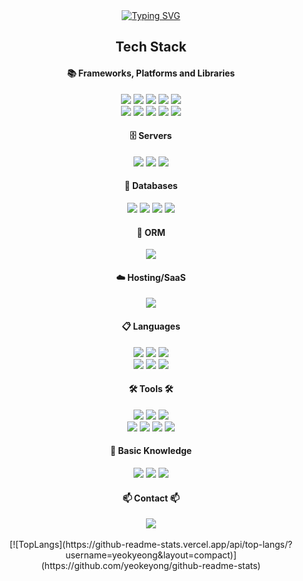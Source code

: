 <div align="center">
  <a href="https://git.io/typing-svg"><img
      src="https://readme-typing-svg.demolab.com?font=Fira+Code&weight=600&size=40&duration=3000&pause=1000&color=000000&multiline=true&width=435&height=70&lines=Hi%2C+I'm+Yeokyeong"
      alt="Typing SVG" /></a>
</div>

<h2 align="center">Tech Stack</h2>
<h4 align="center">📚 Frameworks, Platforms and Libraries</h4>
<div align="center">
  <img src="https://img.shields.io/badge/react-%2320232a.svg?style=for-the-badge&logo=react&logoColor=%2361DAFB&style=flat-square" />
  <img src="https://img.shields.io/badge/node.js-6DA55F?style=for-the-badge&logo=node.js&logoColor=white&style=flat-square" />
  <img src="https://img.shields.io/badge/vuejs-34495E.svg?style=for-the-badge&logo=vuedotjs&logoColor=%234FC08D&style=flat-square" />
  <img src="https://img.shields.io/badge/Vuetify-1867C0?style=for-the-badge&logo=vuetify&logoColor=AEDDFF&style=flat-square" />
  <img
    src="https://img.shields.io/badge/express.js-%23404d59.svg?style=for-the-badge&logo=express&logoColor=%2361DAFB&style=flat-square" />
  <br />
  <img src="https://img.shields.io/badge/Flutter-%2302569B.svg?style=for-the-badge&logo=Flutter&logoColor=white&style=flat-square" />
  <img src="https://img.shields.io/badge/-Storybook-FF4785?style=for-the-badge&logo=storybook&logoColor=white&style=flat-square" />
  <img src="https://img.shields.io/badge/Socket.io-black?style=for-the-badge&logo=socket.io&badgeColor=010101&style=flat-square" />
  <img src="https://img.shields.io/badge/jquery-%230769AD.svg?style=for-the-badge&logo=jquery&logoColor=white&style=flat-square" />
  <img src="https://img.shields.io/badge/bootstrap-%238511FA.svg?style=for-the-badge&logo=bootstrap&logoColor=white&style=flat-square" />
</div>

<h4 align="center">🗄️ Servers</h4>
<div align="center">
  <img src="https://img.shields.io/badge/jenkins-%232C5263.svg?style=for-the-badge&logo=jenkins&logoColor=white&style=flat-square" />
  <img src="https://img.shields.io/badge/nginx-%23009639.svg?style=for-the-badge&logo=nginx&logoColor=white&style=flat-square" />
  <img src="https://img.shields.io/badge/apache-%23D42029.svg?style=for-the-badge&logo=apache&logoColor=white&style=flat-square" />
</div>

<h4 align="center">💾 Databases</h4>
<div align="center">
  <img src="https://img.shields.io/badge/MongoDB-%234ea94b.svg?style=for-the-badge&logo=mongodb&logoColor=white&style=flat-square" />
  <img
    src="https://img.shields.io/badge/Amazon%20DynamoDB-4053D6?style=for-the-badge&logo=Amazon%20DynamoDB&logoColor=white&style=flat-square" />
  <img src="https://img.shields.io/badge/mysql-4479A1.svg?style=for-the-badge&logo=mysql&logoColor=white&style=flat-square" />
  <img src="https://img.shields.io/badge/redis-%23DD0031.svg?style=for-the-badge&logo=redis&logoColor=white&style=flat-square" />
</div>

<h4 align="center">🎋 ORM</h4>
<div align="center">
  <img src="https://img.shields.io/badge/Sequelize-52B0E7?style=for-the-badge&logo=Sequelize&logoColor=white&style=flat-square" />
</div>

<h4 align="center">☁️ Hosting/SaaS</h4>
<div align="center">
  <img src="https://img.shields.io/badge/AWS-%23FF9900.svg?style=for-the-badge&logo=amazon-aws&logoColor=white&style=flat-square" />
</div>

<h4 align="center">📋 Languages</h4>
<div align="center">
  <img src="https://img.shields.io/badge/javascript-F7DF1E.svg?style=for-the-badge&logo=javascript&logoColor=20232a&style=flat-square" />
  <img
    src="https://img.shields.io/badge/typescript-%23007ACC.svg?style=for-the-badge&logo=typescript&logoColor=white&style=flat-square" />
  <img src="https://img.shields.io/badge/html5-E34F26.svg?style=for-the-badge&logo=html5&logoColor=white&style=flat-square" />
  <br />
  <img src="https://img.shields.io/badge/css3-%231572B6.svg?style=for-the-badge&logo=css3&logoColor=white&style=flat-square" />
  <img src="https://img.shields.io/badge/SASS-hotpink.svg?style=for-the-badge&logo=SASS&logoColor=white&style=flat-square" />
  <img src="https://img.shields.io/badge/php-%23777BB4.svg?style=for-the-badge&logo=php&logoColor=white&style=flat-square" />
</div>

<h4 align="center">🛠 Tools 🛠</h4>
<div align="center">
  <img src="https://img.shields.io/badge/git-%23F05033.svg?style=for-the-badge&logo=git&logoColor=white&style=flat-square" />
  <img src="https://img.shields.io/badge/docker-%230db7ed.svg?style=for-the-badge&logo=docker&logoColor=white&style=flat-square" />
  <img src="https://img.shields.io/badge/figma-%23F24E1E.svg?style=for-the-badge&logo=figma&logoColor=white&style=flat-square" />
  <br />
  <img src="https://img.shields.io/badge/jira-%2335495e.svg?style=for-the-badge&logo=jira&logoColor=white&style=flat-square" />
  <img
    src="https://img.shields.io/badge/confluence-%23172BF4.svg?style=for-the-badge&logo=confluence&logoColor=white&style=flat-square" />
  <img src="https://img.shields.io/badge/Trello-%23026AA7.svg?style=for-the-badge&logo=Trello&logoColor=white&style=flat-square" />
  <img src="https://img.shields.io/badge/Notion-F3F3F3.svg?style=for-the-badge&logo=notion&logoColor=black&style=flat-square" />
</div>

<!-- <h4 align="center">📚 Studying 📚</h4>
<div align="center">
  <img src="https://img.shields.io/badge/typescript-007ACC.svg?style=for-the-badge&logo=typescript&logoColor=white" />
</div> -->
<h4 align="center">📖 Basic Knowledge</h4>
<div align="center">
  <img src="https://img.shields.io/badge/java-%23ED8B00.svg?style=for-the-badge&logo=openjdk&logoColor=white&style=flat-square" />
  <img src="https://img.shields.io/badge/python-3670A0?style=for-the-badge&logo=python&logoColor=ffdd54&style=flat-square" />
  <img src="https://img.shields.io/badge/c++-%2300599C.svg?style=for-the-badge&logo=c%2B%2B&logoColor=white&style=flat-square" />
</div>

<h4 align="center">📫 Contact 📫</h4>
<div align="center">
  <a href="mailto:yeokyeong1004@gmail.com">
    <img src="https://img.shields.io/badge/yeokyeong1004@gmail-D14836?style=for-the-badge&logo=gmail&logoColor=white&style=flat-square" />
  </a>
</div>

<br />

<div align="center">
  [![TopLangs](https://github-readme-stats.vercel.app/api/top-langs/?username=yeokyeong&layout=compact)](https://github.com/yeokeyong/github-readme-stats)
</div>

<!-- <h5 align="center">⚡ Fun fact</h5> -->
